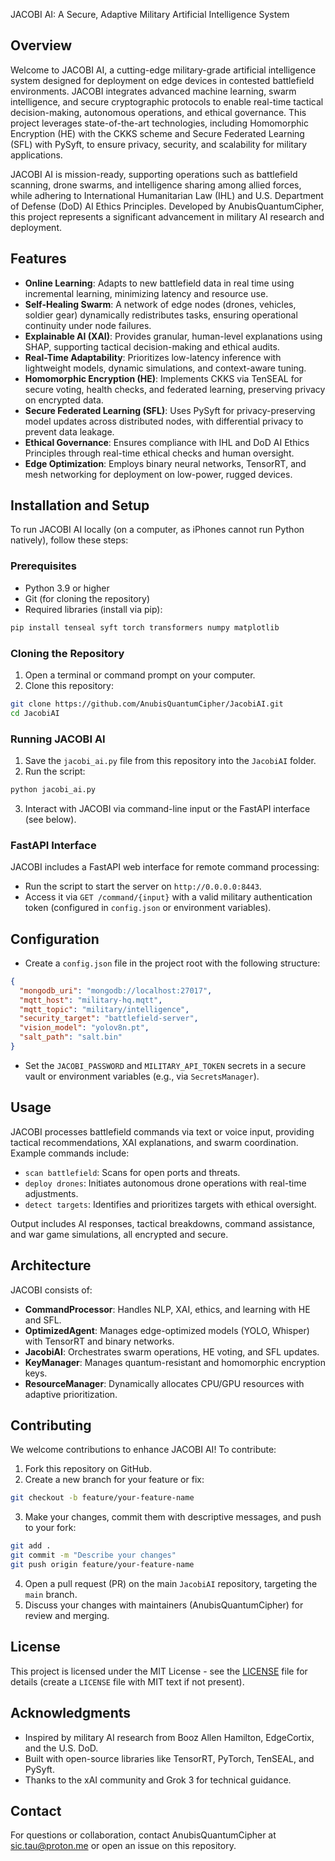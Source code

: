 JACOBI AI: A Secure, Adaptive Military Artificial Intelligence System

## Overview

Welcome to JACOBI AI, a cutting-edge military-grade artificial intelligence system designed for deployment on edge devices in contested battlefield environments. JACOBI integrates advanced machine learning, swarm intelligence, and secure cryptographic protocols to enable real-time tactical decision-making, autonomous operations, and ethical governance. This project leverages state-of-the-art technologies, including Homomorphic Encryption (HE) with the CKKS scheme and Secure Federated Learning (SFL) with PySyft, to ensure privacy, security, and scalability for military applications.

JACOBI AI is mission-ready, supporting operations such as battlefield scanning, drone swarms, and intelligence sharing among allied forces, while adhering to International Humanitarian Law (IHL) and U.S. Department of Defense (DoD) AI Ethics Principles. Developed by AnubisQuantumCipher, this project represents a significant advancement in military AI research and deployment.

## Features

- **Online Learning**: Adapts to new battlefield data in real time using incremental learning, minimizing latency and resource use.
- **Self-Healing Swarm**: A network of edge nodes (drones, vehicles, soldier gear) dynamically redistributes tasks, ensuring operational continuity under node failures.
- **Explainable AI (XAI)**: Provides granular, human-level explanations using SHAP, supporting tactical decision-making and ethical audits.
- **Real-Time Adaptability**: Prioritizes low-latency inference with lightweight models, dynamic simulations, and context-aware tuning.
- **Homomorphic Encryption (HE)**: Implements CKKS via TenSEAL for secure voting, health checks, and federated learning, preserving privacy on encrypted data.
- **Secure Federated Learning (SFL)**: Uses PySyft for privacy-preserving model updates across distributed nodes, with differential privacy to prevent data leakage.
- **Ethical Governance**: Ensures compliance with IHL and DoD AI Ethics Principles through real-time ethical checks and human oversight.
- **Edge Optimization**: Employs binary neural networks, TensorRT, and mesh networking for deployment on low-power, rugged devices.

## Installation and Setup

To run JACOBI AI locally (on a computer, as iPhones cannot run Python natively), follow these steps:

### Prerequisites
- Python 3.9 or higher
- Git (for cloning the repository)
- Required libraries (install via pip):

```bash
pip install tenseal syft torch transformers numpy matplotlib
```

### Cloning the Repository
1. Open a terminal or command prompt on your computer.
2. Clone this repository:

```bash
git clone https://github.com/AnubisQuantumCipher/JacobiAI.git
cd JacobiAI
```

### Running JACOBI AI
1. Save the `jacobi_ai.py` file from this repository into the `JacobiAI` folder.
2. Run the script:

```bash
python jacobi_ai.py
```

3. Interact with JACOBI via command-line input or the FastAPI interface (see below).

### FastAPI Interface
JACOBI includes a FastAPI web interface for remote command processing:
- Run the script to start the server on `http://0.0.0.0:8443`.
- Access it via `GET /command/{input}` with a valid military authentication token (configured in `config.json` or environment variables).

## Configuration
- Create a `config.json` file in the project root with the following structure:

```json
{
  "mongodb_uri": "mongodb://localhost:27017",
  "mqtt_host": "military-hq.mqtt",
  "mqtt_topic": "military/intelligence",
  "security_target": "battlefield-server",
  "vision_model": "yolov8n.pt",
  "salt_path": "salt.bin"
}
```

- Set the `JACOBI_PASSWORD` and `MILITARY_API_TOKEN` secrets in a secure vault or environment variables (e.g., via `SecretsManager`).

## Usage
JACOBI processes battlefield commands via text or voice input, providing tactical recommendations, XAI explanations, and swarm coordination. Example commands include:

- `scan battlefield`: Scans for open ports and threats.
- `deploy drones`: Initiates autonomous drone operations with real-time adjustments.
- `detect targets`: Identifies and prioritizes targets with ethical oversight.

Output includes AI responses, tactical breakdowns, command assistance, and war game simulations, all encrypted and secure.

## Architecture
JACOBI consists of:
- **CommandProcessor**: Handles NLP, XAI, ethics, and learning with HE and SFL.
- **OptimizedAgent**: Manages edge-optimized models (YOLO, Whisper) with TensorRT and binary networks.
- **JacobiAI**: Orchestrates swarm operations, HE voting, and SFL updates.
- **KeyManager**: Manages quantum-resistant and homomorphic encryption keys.
- **ResourceManager**: Dynamically allocates CPU/GPU resources with adaptive prioritization.

## Contributing
We welcome contributions to enhance JACOBI AI! To contribute:

1. Fork this repository on GitHub.
2. Create a new branch for your feature or fix:

```bash
git checkout -b feature/your-feature-name
```

3. Make your changes, commit them with descriptive messages, and push to your fork:

```bash
git add .
git commit -m "Describe your changes"
git push origin feature/your-feature-name
```

4. Open a pull request (PR) on the main `JacobiAI` repository, targeting the `main` branch.
5. Discuss your changes with maintainers (AnubisQuantumCipher) for review and merging.

## License
This project is licensed under the MIT License - see the [LICENSE](LICENSE) file for details (create a `LICENSE` file with MIT text if not present).

## Acknowledgments
- Inspired by military AI research from Booz Allen Hamilton, EdgeCortix, and the U.S. DoD.
- Built with open-source libraries like TensorRT, PyTorch, TenSEAL, and PySyft.
- Thanks to the xAI community and Grok 3 for technical guidance.

## Contact
For questions or collaboration, contact AnubisQuantumCipher at [sic.tau@proton.me](mailto:sic.tau@proton.me) or open an issue on this repository.
